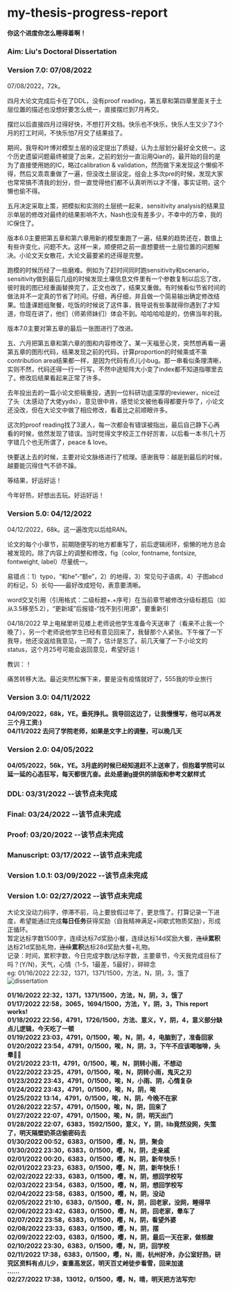 # my-thesis-progress-report
**你这个进度你怎么睡得着啊！**

### Aim: Liu's Doctoral Dissertation

### Version 7.0: 07/08/2022
07/08/2022，72k。<br>

四月大论文完成后卡在了DDL，没有proof reading，第五章和第四章里面关于土层位置的描述也没想好要怎么统一，直接摆烂到7月再交。<br>

摆烂以后直接四月过得好快，不想打开文档。快乐也不快乐，快乐人生又少了3个月的打工时间，不快乐怕7月交了结果挂了。<br>

期间，我导和叶博对模型土层的设定提出了质疑，认为土层划分最好全文统一。这个历史遗留问题最终被提了出来，之前的划分一直沿用Qian的，最开始的目的是为了直接使用她的IC，略过calibration & validation，然而做下来发现这个懒偷不得，然后又乖乖重做了一遍，但没改土层设定。组会上多次pre的时候，发现大家也常常搞不清我的划分，但一直觉得他们都不认真听所以才不懂，事实证明，这个懒也偷不得。<br>

五月决定采取上策，把模拟和实测的土层统一起来，sensitivity analysis的结果显示单层的修改对最终的结果影响不大，Nash也没有差多少，不幸中的万幸，我的IC保住了。<br>

版本6.0主要把第五章和第六章用新的模型重跑了一遍，结果的趋势还在，数值上有些许变化，问题不大。这样一来，顺便把之前一直想要统一土层位置的问题解决。小论文天女散花，大论文最要紧的还得是完整。<br>

跑模的时候历经了一些磨难。例如为了赶时间同时跑sensitivity和scenario，sensitivity做到最后几组的时候发现土壤信息文件里有一个参数复制以后忘了改，彼时我的图已经重画替换完了，正文也改了，结果又重做。有时候看似节省时间的做法并不一定真的节省了时间。仔细，再仔细，并且做一个简易输出确定修改结果。恰逢课题组聚餐，吃饭的时候说了这件事，我导说有些事就得你遇到了才知道，你现在讲了，他们（师弟师妹们）体会不到。哈哈哈哈是的，仿佛当年的我。<br>

版本7.0主要对第五章的最后一张图进行了改进。<br>

五、六月把第五章和第六章的图和内容修改了。某一天福至心灵，突然想再看一遍第五章的图形代码，结果发现之前的代码，计算proportion的时候乘或不乘contribution area结果都一样，是因为代码有点儿小bug。那一串看似条理清晰，实则不然，代码还得一行一行写，不然中途矩阵大小变了index都不知道指哪里去了。修改后结果看起来正常了许多。<br>

去年投出去的一篇小论文拒稿重投，遇到一位科研功底深厚的reviewer，nice过了头（太感动了大佬yyds），意见很中肯，感觉论文被他看得都要升华了，小论文还没改，但在大论文中做了相应修改，看着比之前顺眼许多。<br>

这次的proof reading找了3波人，每一次都会有错误被指出，最后自己静下心再看的时候，依然发现了错误。当时觉得文字校正工作好厉害，以后看一本书几十万字错几个也无所谓了，peace & love。<br>

快要送上去的时候，主要对论文脉络进行了梳理。感谢我导：越是到最后的时候，越要能沉得住气不骄不躁。<br>

等结果，好运好运！<br>

今年好热，好想出去玩。好运好运！<br>

### Version 5.0: 04/12/2022
04/12/2022，68k。这一遍改完以后给RAN。<br>

论文的每个小章节，前期随便写的地方都重写了，前后逻辑闭环，偷懒的地方总会被发现的。除了内容上的调整和修改，fig（color, fontname, fontsize, fontweight, label）尽量统一。<br>

易错点：1）typo，“和he”-“额e”，2）的地得，3）常见句子语病，4）子图abcd的标记，5）长句——最好改成短句，表意要清晰。<br>

word交叉引用（引用格式：二级标题+.+序号）在当前章节被修改分级标题后（如从3.5移至5.2），“更新域”后报错-“找不到引用源”，要重新引<br>

04/18/2022 早上电梯里听见楼上老师说他学生准备今天送审了（看来不止我一个晚了），另一个老师说他学生已经有意见回来了，我替那个人紧张。下午催了一下我导，他还没返给我意见，一周了，估计是忘了。前几天催了一下小论文的status，这个月25号可能会返回意见，希望好运！<br>

教训：！

痛苦转移大法。最近突然松懈下来，要是没有疫情就好了，555我的毕业旅行

### Version 3.0: 04/11/2022
**04/09/2022，68k，YE。垂死挣扎。我导回这边了，让我慢慢写，他可以再发三个月工资:)**<br>
**04/11/2022 去问了学院老师，如果是文字上的调整，可以晚几天**

### Version 2.0: 04/05/2022
**04/05/2022，56k，YE。3月底的时候已经知道赶不上送审了，但抱着学院可以延一延的心态狂写，每天都很亢奋。此处感谢g提供的排版和参考文献样式**

### DDL: 03/31/2022 --该节点未完成
### Final: 03/24/2022 --该节点未完成
### Proof: 03/20/2022 --该节点未完成
### Manuscript: 03/17/2022 --该节点未完成
### Version 1.0.1: 03/09/2022 --该节点未完成
### Version 1.0: 02/27/2022 --该节点未完成

大论文没动力码字，停滞不前，马上要放假过年了，更怠惰了。打算记录一下进度，希望能通过完成**每日任务**获得奖励（自我精神满足+间歇式物质奖励），形成正循环。
<br>
暂定达标字数1500字，连续达标7d奖励小餐，连续达标14d奖励大餐，~~连续~~**累积**达标21d奖励礼物，~~连续~~**累积**达标28d奖励大餐+礼物。
<br>
记录：时间，累积字数，今日完成字数/达标字数，主要章节，今天我完成目标了吗？(Y/N)，天气，心情（1-5，1最差，5最好），碎碎念
<br>
eg: 01/16/2022 22:32，1371，1371/1500，方法，N，阴，3，饿了
<br>
![dissertation](https://user-images.githubusercontent.com/33391827/149664398-560eae10-257b-4af6-85a9-125d49d5a958.jpg)

**01/16/2022 22:32，1371，1371/1500，方法，N，阴，3，饿了**<br>
**01/17/2022 22:58，3065，1694/1500，方法，Y，阴，3，This report works!**<br>
**01/18/2022 22:56，4791，1726/1500，方法、意义，Y，阴，4，意义部分缺点儿逻辑，今天吃了一顿**<br>
**01/19/2022 23:03，4791，0/1500，唉，N，阴，4，电脑到了，准备回家**<br>
**01/20/2022 23:54，4791，0/1500，唉，N，阴，3，下午不应该喝咖啡，头晕😵‍💫**<br>
**01/21/2022 23:11，4791，0/1500，唉，N，阴转小雨，不想动**<br>
**01/22/2022 23:25，4791，0/1500，唉，N，阴转小雨，鬼灭之刃**<br>
**01/23/2022 23:43，4791，0/1500，唉，N，小雨、阴，心情复杂**<br>
**01/24/2022 23:43，4791，0/1500，唉，N，阴，唉**<br>
**01/25/2022 13:14，4791，0/1500，唉，N，阴，今晚不在家**<br>
**01/26/2022 22:57，4791，0/1500，唉，N，阴，回来了**<br>
**01/27/2022 22:07，4791，0/1500，唉，N，阴，明天出门**<br>
**01/28/2022 22:07，6383，1592/1500，意义，Y，阴，lib竟然没网，失策了，明天隔壁奶茶店偷密码去**<br>
**01/30/2022 00:52，6383，0/1500，嘤，N，阴，聚会**<br>
**01/30/2022 23:30，6383，0/1500，嘤，N，阴，走亲戚**<br>
**02/01/2022 00:20，6383，0/1500，嘤，N，阴，新年快乐！**<br>
**02/01/2022 23:23，6383，0/1500，嘤，N，阴，新年快乐！**<br>
**02/02/2022 22:33，6383，0/1500，嘤，N，阴，想回学校写**<br>
**02/03/2022 23:54，6383，0/1500，嘤，N，阴，想回学校写**<br>
**02/04/2022 23:58，6383，0/1500，嘤，N，阴，没动**<br>
**02/05/2022 21:10，6383，0/1500，嘤，N，阴，回老家，没网，睡得早**<br>
**02/06/2022 23:42，6383，0/1500，嘤，N，阴，回老家，晕车了**<br>
**02/07/2022 23:58，6383，0/1500，嘤，N，阴，看望外婆**<br>
**02/08/2022 23:33，6383，0/1500，嘤，N，阴，摆**<br>
**02/09/2022 22:03，6383，0/1500，嘤，N，阴，最后一天在家，做核酸**<br>
**02/10/2022 23:30，6383，0/1500，嘤，N，阴，回学校**<br>
**02/11/2022 17:38，6383，0/1500，嘤，N，雨，杭州好冷，办公室好热，研究区资料有点儿少，查重高发区，明天百丈岭徒步看雪，回来加速**<br>
**......**<br>
**02/27/2022 17:38，13012，0/1500，嘤，N，晴，明天把方法写完!**<br>
